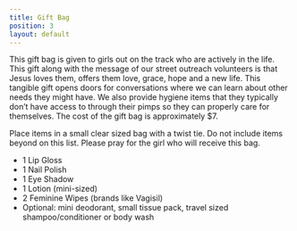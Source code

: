 ```yaml
---
title: Gift Bag
position: 3
layout: default
---
```


This gift bag is given to girls out on the track who are actively in the life. This gift along with the message of our street outreach volunteers is that Jesus loves them, offers them love, grace, hope and a new life. This tangible gift opens doors for conversations where we can learn about other needs they might have. We also provide hygiene items that they typically donʼt have access to through their pimps so they can properly care for themselves. The cost of the gift bag is approximately $7.

Place items in a small clear sized bag with a twist tie. Do not include items beyond on this list. Please pray for the girl who will receive this bag.

- 1 Lip Gloss
- 1 Nail Polish
- 1 Eye Shadow
- 1 Lotion (mini-sized)
- 2 Feminine Wipes (brands like Vagisil)
- Optional: mini deodorant, small tissue pack, travel sized shampoo/conditioner or body wash
